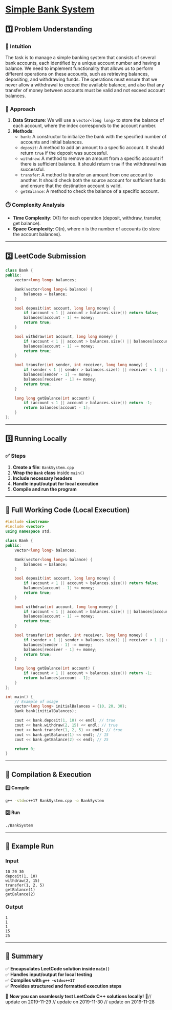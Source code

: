 # **[Simple Bank System](https://leetcode.com/problems/simple-bank-system/description/)**  

## **1️⃣ Problem Understanding**  
### **📌 Intuition**  
The task is to manage a simple banking system that consists of several bank accounts, each identified by a unique account number and having a balance. We need to implement functionality that allows us to perform different operations on these accounts, such as retrieving balances, depositing, and withdrawing funds. The operations must ensure that we never allow a withdrawal to exceed the available balance, and also that any transfer of money between accounts must be valid and not exceed account balances.

### **🚀 Approach**  
1. **Data Structure**: We will use a `vector<long long>` to store the balance of each account, where the index corresponds to the account number.
2. **Methods**:
   - `bank`: A constructor to initialize the bank with the specified number of accounts and initial balances.
   - `deposit`: A method to add an amount to a specific account. It should return `true` if the deposit was successful.
   - `withdraw`: A method to remove an amount from a specific account if there is sufficient balance. It should return `true` if the withdrawal was successful.
   - `transfer`: A method to transfer an amount from one account to another. It should check both the source account for sufficient funds and ensure that the destination account is valid.
   - `getBalance`: A method to check the balance of a specific account.

### **⏱️ Complexity Analysis**  
- **Time Complexity**: O(1) for each operation (deposit, withdraw, transfer, get balance).
- **Space Complexity**: O(n), where n is the number of accounts (to store the account balances).

---  

## **2️⃣ LeetCode Submission**  
```cpp
class Bank {
public:
    vector<long long> balances;

    Bank(vector<long long>& balance) {
        balances = balance;
    }

    bool deposit(int account, long long money) {
        if (account < 1 || account > balances.size()) return false;
        balances[account - 1] += money;
        return true;
    }

    bool withdraw(int account, long long money) {
        if (account < 1 || account > balances.size() || balances[account - 1] < money) return false;
        balances[account - 1] -= money;
        return true;
    }

    bool transfer(int sender, int receiver, long long money) {
        if (sender < 1 || sender > balances.size() || receiver < 1 || receiver > balances.size() || balances[sender - 1] < money) return false;
        balances[sender - 1] -= money;
        balances[receiver - 1] += money;
        return true;
    }

    long long getBalance(int account) {
        if (account < 1 || account > balances.size()) return -1;
        return balances[account - 1];
    }
};  
```  

---  

## **3️⃣ Running Locally**  
### **✅ Steps**  
1. **Create a file**: `BankSystem.cpp`  
2. **Wrap the `Bank` class** inside `main()`  
3. **Include necessary headers**  
4. **Handle input/output for local execution**  
5. **Compile and run the program**  

---  

## **📝 Full Working Code (Local Execution)**  
```cpp
#include <iostream>
#include <vector>
using namespace std;

class Bank {
public:
    vector<long long> balances;

    Bank(vector<long long>& balance) {
        balances = balance;
    }

    bool deposit(int account, long long money) {
        if (account < 1 || account > balances.size()) return false;
        balances[account - 1] += money;
        return true;
    }

    bool withdraw(int account, long long money) {
        if (account < 1 || account > balances.size() || balances[account - 1] < money) return false;
        balances[account - 1] -= money;
        return true;
    }

    bool transfer(int sender, int receiver, long long money) {
        if (sender < 1 || sender > balances.size() || receiver < 1 || receiver > balances.size() || balances[sender - 1] < money) return false;
        balances[sender - 1] -= money;
        balances[receiver - 1] += money;
        return true;
    }

    long long getBalance(int account) {
        if (account < 1 || account > balances.size()) return -1;
        return balances[account - 1];
    }
};

int main() {
    // Example of usage
    vector<long long> initialBalances = {10, 20, 30};
    Bank bank(initialBalances);

    cout << bank.deposit(1, 10) << endl; // true
    cout << bank.withdraw(2, 15) << endl; // true
    cout << bank.transfer(1, 2, 5) << endl; // true
    cout << bank.getBalance(1) << endl; // 15
    cout << bank.getBalance(2) << endl; // 25

    return 0;
}
```  

---  

## **🔧 Compilation & Execution**  
#### **1️⃣ Compile**  
```bash
g++ -std=c++17 BankSystem.cpp -o BankSystem
```  

#### **2️⃣ Run**  
```bash
./BankSystem
```  

---  

## **🎯 Example Run**  
### **Input**  
```
10 20 30
deposit(1, 10)
withdraw(2, 15)
transfer(1, 2, 5)
getBalance(1)
getBalance(2)
```  
### **Output**  
```
1
1
1
15
25
```  

---  

## **📌 Summary**  
✅ **Encapsulates LeetCode solution inside `main()`**  
✅ **Handles input/output for local testing**  
✅ **Compiles with `g++ -std=c++17`**  
✅ **Provides structured and formatted execution steps**  

🚀 **Now you can seamlessly test LeetCode C++ solutions locally!** 🚀// update on 2019-11-29
// update on 2019-11-30
// update on 2019-11-28
